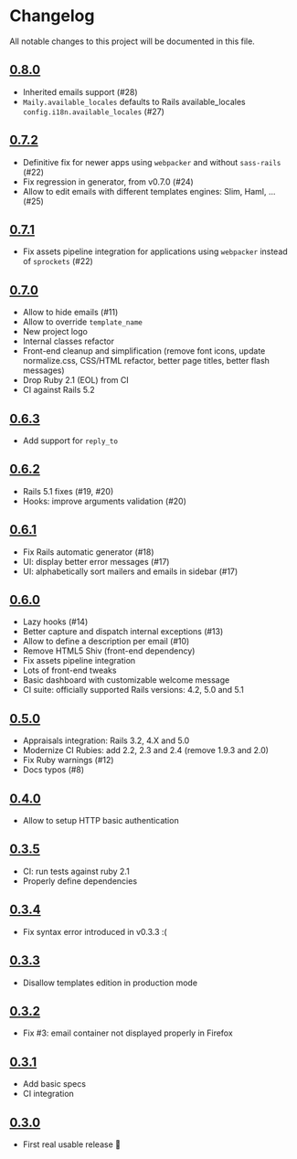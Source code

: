 # Changelog

All notable changes to this project will be documented in this file.

## [0.8.0]

- Inherited emails support (#28)
- `Maily.available_locales` defaults to Rails
available_locales `config.i18n.available_locales` (#27)

## [0.7.2]

- Definitive fix for newer apps using `webpacker` and without `sass-rails` (#22)
- Fix regression in generator, from v0.7.0 (#24)
- Allow to edit emails with different templates engines: Slim, Haml, ... (#25)

## [0.7.1]

- Fix assets pipeline integration for applications using `webpacker` instead of `sprockets` (#22)

## [0.7.0]

- Allow to hide emails (#11)
- Allow to override `template_name`
- New project logo
- Internal classes refactor
- Front-end cleanup and simplification (remove font icons, update normalize.css, CSS/HTML refactor, better page titles, better flash messages)
- Drop Ruby 2.1 (EOL) from CI
- CI against Rails 5.2

## [0.6.3]

- Add support for `reply_to`

## [0.6.2]

- Rails 5.1 fixes (#19, #20)
- Hooks: improve arguments validation (#20)

## [0.6.1]

- Fix Rails automatic generator (#18)
- UI: display better error messages (#17)
- UI: alphabetically sort mailers and emails in sidebar (#17)

## [0.6.0]

- Lazy hooks (#14)
- Better capture and dispatch internal exceptions (#13)
- Allow to define a description per email (#10)
- Remove HTML5 Shiv (front-end dependency)
- Fix assets pipeline integration
- Lots of front-end tweaks
- Basic dashboard with customizable welcome message
- CI suite: officially supported Rails versions: 4.2, 5.0 and 5.1

## [0.5.0]

- Appraisals integration: Rails 3.2, 4.X and 5.0
- Modernize CI Rubies: add 2.2, 2.3 and 2.4 (remove 1.9.3 and 2.0)
- Fix Ruby warnings (#12)
- Docs typos (#8)

## [0.4.0]

- Allow to setup HTTP basic authentication

## [0.3.5]

- CI: run tests against ruby 2.1
- Properly define dependencies

## [0.3.4]

- Fix syntax error introduced in v0.3.3 :(

## [0.3.3]

- Disallow templates edition in production mode

## [0.3.2]

- Fix #3: email container not displayed properly in Firefox

## [0.3.1]

- Add basic specs
- CI integration

## [0.3.0]

- First real usable release :tada:

[0.8.0]: https://github.com/markets/maily/compare/v0.7.2...v0.8.0
[0.7.2]: https://github.com/markets/maily/compare/v0.7.1...v0.7.2
[0.7.1]: https://github.com/markets/maily/compare/v0.7.0...v0.7.1
[0.7.0]: https://github.com/markets/maily/compare/v0.6.3...v0.7.0
[0.6.3]: https://github.com/markets/maily/compare/v0.6.2...v0.6.3
[0.6.2]: https://github.com/markets/maily/compare/v0.6.1...v0.6.2
[0.6.1]: https://github.com/markets/maily/compare/v0.6.0...v0.6.1
[0.6.0]: https://github.com/markets/maily/compare/v0.5.0...v0.6.0
[0.5.0]: https://github.com/markets/maily/compare/v0.4.0...v0.5.0
[0.4.0]: https://github.com/markets/maily/compare/v0.4.0...v0.5.0
[0.3.5]: https://github.com/markets/maily/compare/v0.3.5...v0.4.0
[0.3.4]: https://github.com/markets/maily/compare/v0.3.3...v0.3.4
[0.3.3]: https://github.com/markets/maily/compare/v0.3.2...v0.3.3
[0.3.2]: https://github.com/markets/maily/compare/v0.3.1...v0.3.2
[0.3.1]: https://github.com/markets/maily/compare/v0.3.0...v0.3.1
[0.3.0]: https://github.com/markets/maily/compare/v0.1.0...v0.3.0
